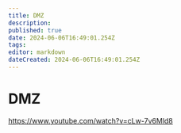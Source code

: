 ```yaml
---
title: DMZ
description: 
published: true
date: 2024-06-06T16:49:01.254Z
tags: 
editor: markdown
dateCreated: 2024-06-06T16:49:01.254Z
---
```


# DMZ

<https://www.youtube.com/watch?v=cLw-7v6Mld8>
